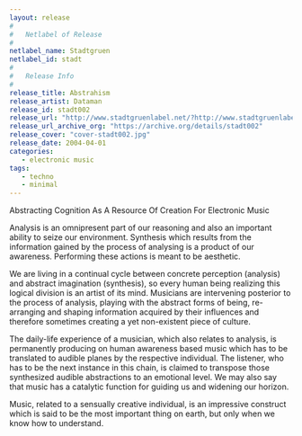```yaml
---
layout: release
#
#   Netlabel of Release
#
netlabel_name: Stadtgruen
netlabel_id: stadt
#
#   Release Info
#
release_title: Abstrahism
release_artist: Dataman
release_id: stadt002
release_url: "http://www.stadtgruenlabel.net/?http://www.stadtgruenlabel.net/index.php?locator=releases&id=4"
release_url_archive_org: "https://archive.org/details/stadt002"
release_cover: "cover-stadt002.jpg"
release_date: 2004-04-01
categories:
   - electronic music
tags:
   - techno
   - minimal
---
```

Abstracting Cognition As A Resource Of Creation For Electronic Music 

Analysis is an omnipresent part of our reasoning and also an important ability to seize our environment. Synthesis which results from the information gained by the process of analysing is a product of our awareness. Performing these actions is meant to be aesthetic.

We are living in a continual cycle between concrete perception (analysis) and abstract imagination (synthesis), so every human being realizing this logical division is an artist of its mind. Musicians are intervening posterior to the process of analysis, playing with the abstract forms of being, re-arranging and shaping information acquired by their influences and therefore sometimes creating a yet non-existent piece of culture.

The daily-life experience of a musician, which also relates to analysis, is permanently producing on human awareness based music which has to be translated to audible planes by the respective individual. The listener, who has to be the next instance in this chain, is claimed to transpose those synthesized audible abstractions to an emotional level. We may also say that music has a catalytic function for guiding us and widening our horizon.

Music, related to a sensually creative individual, is an impressive construct which is said to be the most important thing on earth, but only when we know how to understand.